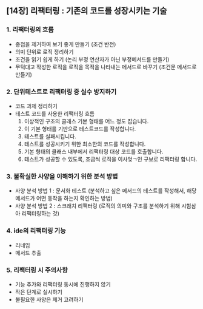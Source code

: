 ## [14장] 리팩터링 : 기존의 코드를 성장시키는 기술
### 1. 리팩터링의 흐름
- 중첩을 제거하여 보기 좋게 만들기 (조건 반전)
- 의미 단위로 로직 정리하기
- 조건을 읽기 쉽게 하기 (논리 부정 연산자가 아닌 부정메서드를 만들기)
- 무턱대고 작성한 로직을 로직을 목적을 나타내는 메서드로 바꾸기 (조건문 메서드로 만들기)
### 2. 단위테스트로 리팩터링 중 실수 방지하기
- 코드 과제 정리하기
- 테스트 코드를 사용한 리팩터링 흐름
  1. 이상적인 구조의 클래스 기본 형태를 어느 정도 잡습니다.
  2. 이 기본 형태를 기반으로 테스트코드를 작성합니다. 
  3. 테스트를 실패시킵니다.
  4. 테스트를 성공시키기 위한 최소한의 코드를 작성합니다.
  5. 기본 형태의 클래스 내부에서 리팩터링 대상 코드를 호출합니다.
  6. 테스트가 성공할 수 있도록, 조금씩 로직을 이사엊ㄱ인 구보로 리팩터링 합니다. 
### 3. 불확실한 사양을 이해하기 위한 분석 방법
- 사양 분석 방법 1 : 문서화 테스트 (분석하고 싶은 메서드의 테스트를 작성해서, 해당 메서드가 어떤 동작을 하는지 확인하는 방법)
- 사양 분석 방법 2 : 스크래치 리팩터링 (로직의 의미와 구조를 분석하기 위해 시험삼아 리팩터링하는 것)
### 4. ide의 리팩터링 기능
- 리네임
- 메서드 추출
### 5. 리팩터링 시 주의사항
- 기능 추가와 리팩터링 동시에 진행하지 않기
- 작은 단계로 실시하기
- 불필요한 사양은 제거 고려하기